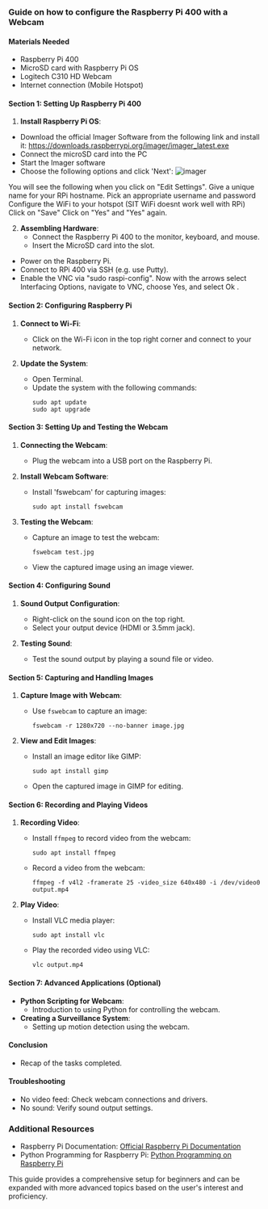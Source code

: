### Guide on how to configure the Raspberry Pi 400 with a Webcam

#### Materials Needed
- Raspberry Pi 400
- MicroSD card with Raspberry Pi OS
- Logitech C310 HD Webcam
- Internet connection (Mobile Hotspot)

#### Section 1: Setting Up Raspberry Pi 400
1. **Install Raspberry Pi OS**:
- Download the official Imager Software from the following link and install it: https://downloads.raspberrypi.org/imager/imager_latest.exe
- Connect the microSD card into the PC
- Start the Imager software
- Choose the following options and click 'Next':
![imager](https://github.com/drfuzzi/INF2009_Setup/assets/108112390/9abdedc2-2693-44ff-9a48-0ac1dfd688ad)

You will see the following when you click on "Edit Settings".
Give a unique name for your RPi hostname.
Pick an appropriate username and password
Configure the WiFi to your hotspot (SIT WiFi doesnt work well with RPi)
Click on "Save"
Click on "Yes" and "Yes" again.

2. **Assembling Hardware**:
   - Connect the Raspberry Pi 400 to the monitor, keyboard, and mouse.
   - Insert the MicroSD card into the slot.

- Power on the Raspberry Pi.
- Connect to RPi 400 via SSH (e.g. use Putty).
- Enable the VNC via "sudo raspi-config". Now with the arrows select Interfacing Options, navigate to VNC, choose Yes, and select Ok .

#### Section 2: Configuring Raspberry Pi
1. **Connect to Wi-Fi**: 
   - Click on the Wi-Fi icon in the top right corner and connect to your network.

2. **Update the System**:
   - Open Terminal.
   - Update the system with the following commands:
     ```
     sudo apt update
     sudo apt upgrade
     ```

#### Section 3: Setting Up and Testing the Webcam
1. **Connecting the Webcam**:
   - Plug the webcam into a USB port on the Raspberry Pi.

2. **Install Webcam Software**:
   - Install 'fswebcam' for capturing images:
     ```
     sudo apt install fswebcam
     ```

3. **Testing the Webcam**:
   - Capture an image to test the webcam:
     ```
     fswebcam test.jpg
     ```
   - View the captured image using an image viewer.

#### Section 4: Configuring Sound
1. **Sound Output Configuration**:
   - Right-click on the sound icon on the top right.
   - Select your output device (HDMI or 3.5mm jack).

2. **Testing Sound**:
   - Test the sound output by playing a sound file or video.

#### Section 5: Capturing and Handling Images
1. **Capture Image with Webcam**:
   - Use `fswebcam` to capture an image:
     ```
     fswebcam -r 1280x720 --no-banner image.jpg
     ```

2. **View and Edit Images**:
   - Install an image editor like GIMP:
     ```
     sudo apt install gimp
     ```
   - Open the captured image in GIMP for editing.

#### Section 6: Recording and Playing Videos
1. **Recording Video**:
   - Install `ffmpeg` to record video from the webcam:
     ```
     sudo apt install ffmpeg
     ```
   - Record a video from the webcam:
     ```
     ffmpeg -f v4l2 -framerate 25 -video_size 640x480 -i /dev/video0 output.mp4
     ```

2. **Play Video**:
   - Install VLC media player:
     ```
     sudo apt install vlc
     ```
   - Play the recorded video using VLC:
     ```
     vlc output.mp4
     ```

#### Section 7: Advanced Applications (Optional)
- **Python Scripting for Webcam**:
   - Introduction to using Python for controlling the webcam.
- **Creating a Surveillance System**:
   - Setting up motion detection using the webcam.

#### Conclusion
- Recap of the tasks completed.

#### Troubleshooting
- No video feed: Check webcam connections and drivers.
- No sound: Verify sound output settings.

### Additional Resources
- Raspberry Pi Documentation: [Official Raspberry Pi Documentation](https://www.raspberrypi.org/documentation/)
- Python Programming for Raspberry Pi: [Python Programming on Raspberry Pi](https://www.raspberrypi.org/documentation/usage/python/)

This guide provides a comprehensive setup for beginners and can be expanded with more advanced topics based on the user's interest and proficiency.
